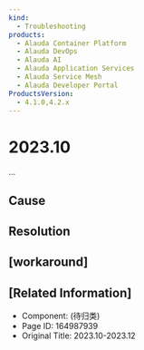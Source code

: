 ```yaml
---
kind:
  - Troubleshooting
products:
  - Alauda Container Platform
  - Alauda DevOps
  - Alauda AI
  - Alauda Application Services
  - Alauda Service Mesh
  - Alauda Developer Portal
ProductsVersion:
  - 4.1.0,4.2.x
---
```

<!-- A type of document that involves encountering a fault, diagnosing it, performing root cause analysis, and providing solutions. -->

# 2023.10

...

## Cause

## Resolution

## [workaround]

## [Related Information]
- Component: (待归类)
- Page ID: 164987939
- Original Title: 2023.10-2023.12
